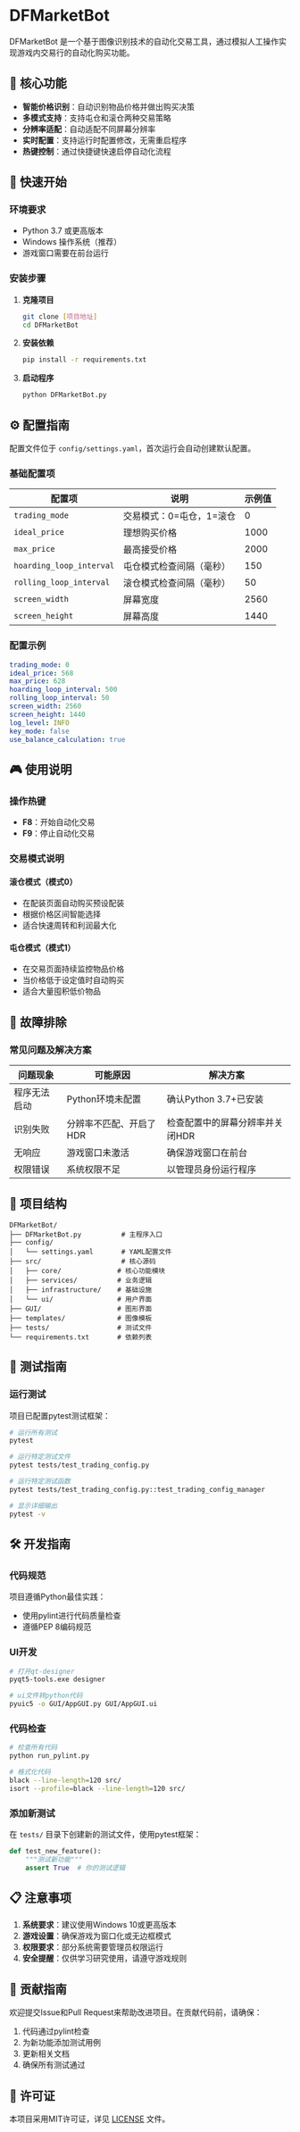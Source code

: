 # DFMarketBot

DFMarketBot 是一个基于图像识别技术的自动化交易工具，通过模拟人工操作实现游戏内交易行的自动化购买功能。

## 🎯 核心功能

- **智能价格识别**：自动识别物品价格并做出购买决策
- **多模式支持**：支持屯仓和滚仓两种交易策略
- **分辨率适配**：自动适配不同屏幕分辨率
- **实时配置**：支持运行时配置修改，无需重启程序
- **热键控制**：通过快捷键快速启停自动化流程

## 🚀 快速开始

### 环境要求

- Python 3.7 或更高版本
- Windows 操作系统（推荐）
- 游戏窗口需要在前台运行

### 安装步骤

1. **克隆项目**
   ```bash
   git clone [项目地址]
   cd DFMarketBot
   ```

2. **安装依赖**
   ```bash
   pip install -r requirements.txt
   ```

3. **启动程序**
   ```bash
   python DFMarketBot.py
   ```

## ⚙️ 配置指南

配置文件位于 `config/settings.yaml`，首次运行会自动创建默认配置。

### 基础配置项

| 配置项                      | 说明             | 示例值  |
|--------------------------|----------------|------|
| `trading_mode`           | 交易模式：0=屯仓，1=滚仓 | 0    |
| `ideal_price`            | 理想购买价格         | 1000 |
| `max_price`              | 最高接受价格         | 2000 |
| `hoarding_loop_interval` | 屯仓模式检查间隔（毫秒）   | 150  |
| `rolling_loop_interval`  | 滚仓模式检查间隔（毫秒）   | 50   |
| `screen_width`           | 屏幕宽度           | 2560 |
| `screen_height`          | 屏幕高度           | 1440 |

### 配置示例

```yaml
trading_mode: 0
ideal_price: 568
max_price: 628
hoarding_loop_interval: 500
rolling_loop_interval: 50
screen_width: 2560
screen_height: 1440
log_level: INFO
key_mode: false
use_balance_calculation: true
```

## 🎮 使用说明

### 操作热键

- **F8**：开始自动化交易
- **F9**：停止自动化交易

### 交易模式说明

#### 滚仓模式（模式0）
- 在配装页面自动购买预设配装
- 根据价格区间智能选择
- 适合快速周转和利润最大化

#### 屯仓模式（模式1）
- 在交易页面持续监控物品价格
- 当价格低于设定值时自动购买
- 适合大量囤积低价物品

## 🔧 故障排除

### 常见问题及解决方案

| 问题现象   | 可能原因          | 解决方案              |
|--------|---------------|-------------------|
| 程序无法启动 | Python环境未配置   | 确认Python 3.7+已安装  |
| 识别失败   | 分辨率不匹配、开启了HDR | 检查配置中的屏幕分辨率并关闭HDR |
| 无响应    | 游戏窗口未激活       | 确保游戏窗口在前台         |
| 权限错误   | 系统权限不足        | 以管理员身份运行程序        |

## 📁 项目结构

```
DFMarketBot/
├── DFMarketBot.py          # 主程序入口
├── config/
│   └── settings.yaml       # YAML配置文件
├── src/                    # 核心源码
│   ├── core/              # 核心功能模块
│   ├── services/          # 业务逻辑
│   ├── infrastructure/    # 基础设施
│   └── ui/                # 用户界面
├── GUI/                   # 图形界面
├── templates/             # 图像模板
├── tests/                 # 测试文件
└── requirements.txt       # 依赖列表
```

## 🧪 测试指南

### 运行测试

项目已配置pytest测试框架：

```bash
# 运行所有测试
pytest

# 运行特定测试文件
pytest tests/test_trading_config.py

# 运行特定测试函数
pytest tests/test_trading_config.py::test_trading_config_manager

# 显示详细输出
pytest -v
```

## 🛠️ 开发指南

### 代码规范

项目遵循Python最佳实践：
- 使用pylint进行代码质量检查
- 遵循PEP 8编码规范

### UI开发

```bash
# 打开qt-designer
pyqt5-tools.exe designer

# ui文件转python代码
pyuic5 -o GUI/AppGUI.py GUI/AppGUI.ui
```

### 代码检查

```bash
# 检查所有代码
python run_pylint.py

# 格式化代码
black --line-length=120 src/
isort --profile=black --line-length=120 src/
```

### 添加新测试

在 `tests/` 目录下创建新的测试文件，使用pytest框架：

```python
def test_new_feature():
    """测试新功能"""
    assert True  # 你的测试逻辑
```

## 📋 注意事项

1. **系统要求**：建议使用Windows 10或更高版本
2. **游戏设置**：确保游戏为窗口化或无边框模式
3. **权限要求**：部分系统需要管理员权限运行
4. **安全提醒**：仅供学习研究使用，请遵守游戏规则

## 🤝 贡献指南

欢迎提交Issue和Pull Request来帮助改进项目。在贡献代码前，请确保：

1. 代码通过pylint检查
2. 为新功能添加测试用例
3. 更新相关文档
4. 确保所有测试通过

## 📄 许可证

本项目采用MIT许可证，详见 [LICENSE](LICENSE) 文件。